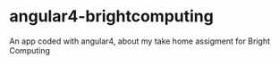 # angular4-brightcomputing
An app coded with angular4, about my take home assigment for Bright Computing
